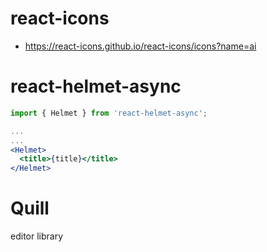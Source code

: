 # react-icons

- https://react-icons.github.io/react-icons/icons?name=ai

# react-helmet-async

```jsx
import { Helmet } from 'react-helmet-async';

...
...
<Helmet>
  <title>{title}</title>
</Helmet>
```

# Quill

editor library